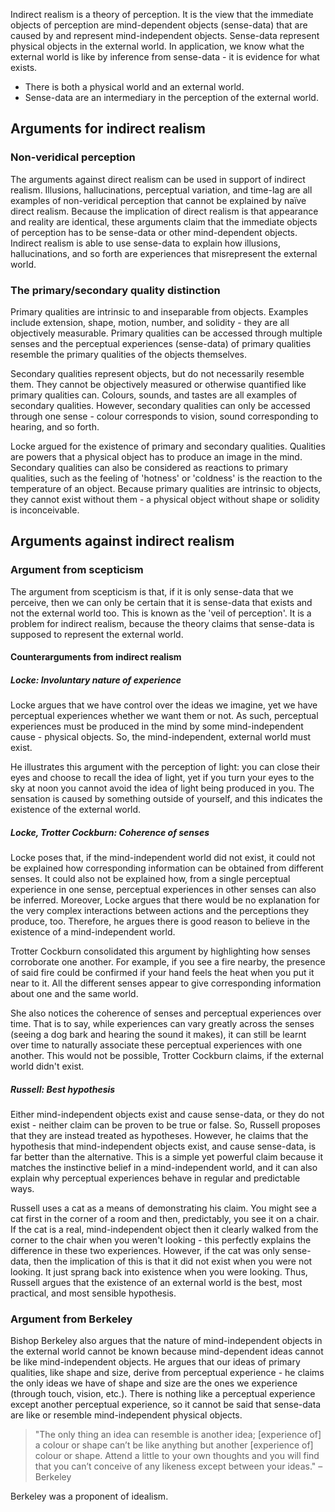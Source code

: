 Indirect realism is a theory of perception. It is the view that the immediate objects of perception are mind-dependent objects (sense-data) that are caused by and represent mind-independent objects. Sense-data represent physical objects in the external world. In application, we know what the external world is like by inference from sense-data - it is evidence for what exists.

* There is both a physical world and an external world.
* Sense-data are an intermediary in the perception of the external world.

## Arguments for indirect realism

### Non-veridical perception
The arguments against direct realism can be used in support of indirect realism. Illusions, hallucinations, perceptual variation, and time-lag are all examples of non-veridical perception that cannot be explained by naïve direct realism. Because the implication of direct realism is that appearance and reality are identical, these arguments claim that the immediate objects of perception has to be sense-data or other mind-dependent objects. Indirect realism is able to use sense-data to explain how illusions, hallucinations, and so forth are experiences that misrepresent the external world.

### The primary/secondary quality distinction
Primary qualities are intrinsic to and inseparable from objects. Examples include extension, shape, motion, number, and solidity - they are all objectively measurable. Primary qualities can be accessed through multiple senses and the perceptual experiences (sense-data) of primary qualities resemble the primary qualities of the objects themselves.

Secondary qualities represent objects, but do not necessarily resemble them. They cannot be objectively measured or otherwise quantified like primary qualities can. Colours, sounds, and tastes are all examples of secondary qualities. However, secondary qualities can only be accessed through one sense - colour corresponds to vision, sound corresponding to hearing, and so forth.

Locke argued for the existence of primary and secondary qualities. Qualities are powers that a physical object has to produce an image in the mind. Secondary qualities can also be considered as reactions to primary qualities, such as the feeling of 'hotness' or 'coldness' is the reaction to the temperature of an object. Because primary qualities are intrinsic to objects, they cannot exist without them - a physical object without shape or solidity is inconceivable.

## Arguments against indirect realism

### Argument from scepticism
The argument from scepticism is that, if it is only sense-data that we perceive, then we can only be certain that it is sense-data that exists and not the external world too. This is known as the 'veil of perception'. It is a problem for indirect realism, because the theory claims that sense-data is supposed to represent the external world.

#### Counterarguments from indirect realism

##### Locke: Involuntary nature of experience
Locke argues that we have control over the ideas we imagine, yet we have perceptual experiences whether we want them or not. As such, perceptual experiences must be produced in the mind by some mind-independent cause - physical objects. So, the mind-independent, external world must exist.

He illustrates this argument with the perception of light: you can close their eyes and choose to recall the idea of light, yet if you turn your eyes to the sky at noon you cannot avoid the idea of light being produced in you. The sensation is caused by something outside of yourself, and this indicates the existence of the external world.

##### Locke, Trotter Cockburn: Coherence of senses
Locke poses that, if the mind-independent world did not exist, it could not be explained how corresponding information can be obtained from different senses. It could also not be explained how, from a single perceptual experience in one sense, perceptual experiences in other senses can also be inferred. Moreover, Locke argues that there would be no explanation for the very complex interactions between actions and the perceptions they produce, too. Therefore, he argues there is good reason to believe in the existence of a mind-independent world.

Trotter Cockburn consolidated this argument by highlighting how senses corroborate one another. For example, if you see a fire nearby, the presence of said fire could be confirmed if your hand feels the heat when you put it near to it. All the different senses appear to give corresponding information about one and the same world.

She also notices the coherence of senses and perceptual experiences over time. That is to say, while experiences can vary greatly across the senses (seeing a dog bark and hearing the sound it makes), it can still be learnt over time to naturally associate these perceptual experiences with one another. This would not be possible, Trotter Cockburn claims, if the external world didn't exist.

##### Russell: Best hypothesis
Either mind-independent objects exist and cause sense-data, or they do not exist - neither claim can be proven to be true or false. So, Russell proposes that they are instead treated as hypotheses. However, he claims that the hypothesis that mind-independent objects exist, and cause sense-data, is far better than the alternative. This is a simple yet powerful claim because it matches the instinctive belief in a mind-independent world, and it can also explain why perceptual experiences behave in regular and predictable ways.

Russell uses a cat as a means of demonstrating his claim. You might see a cat first in the corner of a room and then, predictably, you see it on a chair. If the cat is a real, mind-independent object then it clearly walked from the corner to the chair when you weren't looking - this perfectly explains the difference in these two experiences. However, if the cat was only sense-data, then the implication of this is that it did not exist when you were not looking. It just sprang back into existence when you were looking. Thus, Russell argues that the existence of an external world is the best, most practical, and most sensible hypothesis.

### Argument from Berkeley
Bishop Berkeley also argues that the nature of mind-independent objects in the external world cannot be known because mind-dependent ideas cannot be like mind-independent objects. He argues that our ideas of primary qualities, like shape and size, derive from perceptual experience - he claims the only ideas we have of shape and size are the ones we experience (through touch, vision, etc.). There is nothing like a perceptual experience except another perceptual experience, so it cannot be said that sense-data are like or resemble mind-independent physical objects.

<blockquote>"The only thing an idea can resemble is another idea; [experience of] a colour or shape can’t be like anything but another [experience of] colour or shape. Attend a little to your own thoughts and you will find that you can’t conceive of any likeness except between your ideas." –Berkeley</blockquote>

Berkeley was a proponent of idealism.
